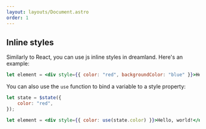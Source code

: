 ```yaml
---
layout: layouts/Document.astro
order: 1
---
```


## Inline styles

Similarly to React, you can use js inline styles in dreamland. Here's an example:

```jsx
let element = <div style={{ color: "red", backgroundColor: "blue" }}>Hello, world!</div>;
```

You can also use the `use` function to bind a variable to a style property:

```jsx
let state = $state({
	color: "red",
});

let element = <div style={{ color: use(state.color) }}>Hello, world!</div>;
```
